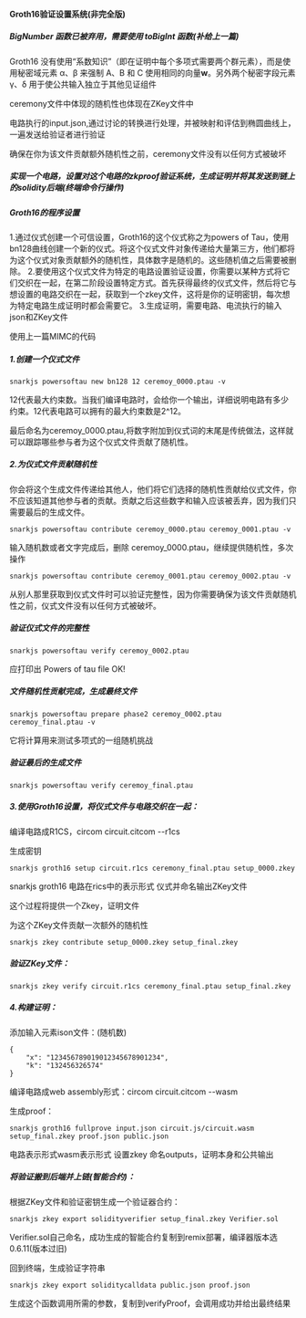 #### Groth16验证设置系统(非完全版)

##### BigNumber 函数已被弃用，需要使用 toBigInt 函数(补给上一篇)

Groth16 没有使用“系数知识”（即在证明中每个多项式需要两个群元素），而是使用秘密域元素 α、β 来强制 A、B 和 C 使用相同的向量**w**。另外两个秘密字段元素 γ、δ 用于使公共输入独立于其他见证组件

ceremony文件中体现的随机性也体现在ZKey文件中

电路执行的input.json,通过讨论的转换进行处理，并被映射和评估到椭圆曲线上，一遍发送给验证者进行验证

确保在你为该文件贡献额外随机性之前，ceremony文件没有以任何方式被破坏

##### 实现一个电路，设置对这个电路的zkproof验证系统，生成证明并将其发送到链上的solidity后端(终端命令行操作)

##### Groth16的程序设置

1.通过仪式创建一个可信设置，Groth16的这个仪式称之为powers of Tau，使用bn128曲线创建一个新的仪式。将这个仪式文件对象传递给大量第三方，他们都将为这个仪式对象贡献额外的随机性，具体数字是随机的。这些随机值之后需要被删除。
2.要使用这个仪式文件为特定的电路设置验证设置，你需要以某种方式将它们交织在一起，在第二阶段设置特定方式。首先获得最终的仪式文件，然后将它与想设置的电路交织在一起，获取到一个zkey文件，这将是你的证明密钥，每次想为特定电路生成证明时都会需要它。
3.生成证明，需要电路、电流执行的输入json和ZKey文件

使用上一篇MIMC的代码

##### 1.创建一个仪式文件

```
snarkjs powersoftau new bn128 12 ceremoy_0000.ptau -v
```

12代表最大约束数。当我们编译电路时，会给你一个输出，详细说明电路有多少约束。12代表电路可以拥有的最大约束数是2^12。

最后命名为ceremoy_0000.ptau,将数字附加到仪式词的末尾是传统做法，这样就可以跟踪哪些参与者为这个仪式文件贡献了随机性。

##### 2.为仪式文件贡献随机性

你会将这个生成文件传递给其他人，他们将它们选择的随机性贡献给仪式文件，你不应该知道其他参与者的贡献。贡献之后这些数字和输入应该被丢弃，因为我们只需要最后的生成文件。

```
snarkjs powersoftau contribute ceremoy_0000.ptau ceremoy_0001.ptau -v
```

输入随机数或者文字完成后，删除 ceremoy_0000.ptau，继续提供随机性，多次操作

```
snarkjs powersoftau contribute ceremoy_0001.ptau ceremoy_0002.ptau -v
```

从别人那里获取到仪式文件时可以验证完整性，因为你需要确保为该文件贡献随机性之前，仪式文件没有以任何方式被破坏。

##### 验证仪式文件的完整性

```
snarkjs powersoftau verify ceremoy_0002.ptau
```

应打印出 Powers of tau file OK!

##### 文件随机性贡献完成，生成最终文件

```
snarkjs powersoftau prepare phase2 ceremoy_0002.ptau ceremoy_final.ptau -v
```

它将计算用来测试多项式的一组随机挑战

##### 验证最后的生成文件

```
snarkjs powersoftau verify ceremoy_final.ptau 
```

##### 3.使用Groth16设置，将仪式文件与电路交织在一起：

编译电路成R1CS，circom circuit.citcom --r1cs

生成密钥

```
snarkjs groth16 setup circuit.r1cs ceremony_final.ptau setup_0000.zkey
```

snarkjs groth16 电路在rics中的表示形式 仪式并命名输出ZKey文件

这个过程将提供一个Zkey，证明文件

为这个ZKey文件贡献一次额外的随机性

```
snarkjs zkey contribute setup_0000.zkey setup_final.zkey
```

##### 验证ZKey文件：

```
snarkjs zkey verify circuit.r1cs ceremony_final.ptau setup_final.zkey
```

##### 4.构建证明：

添加输入元素ison文件：(随机数)

```
{
    "x": "123456789019012345678901234",
    "k": "132456326574"
}
```

编译电路成web assembly形式：circom circuit.citcom --wasm

生成proof：

```
snarkjs groth16 fullprove input.json circuit.js/circuit.wasm setup_final.zkey proof.json public.json
```

电路表示形式wasm表示形式 设置zkey 命名outputs，证明本身和公共输出

##### 将验证搬到后端并上链(智能合约)：

根据ZKey文件和验证密钥生成一个验证器合约：

```
snarkjs zkey export solidityverifier setup_final.zkey Verifier.sol
```

Verifier.sol自己命名，成功生成的智能合约复制到remix部署，编译器版本选0.6.11(版本过旧)

回到终端，生成验证字符串

```
snarkjs zkey export soliditycalldata public.json proof.json
```

生成这个函数调用所需的参数，复制到verifyProof，会调用成功并给出最终结果